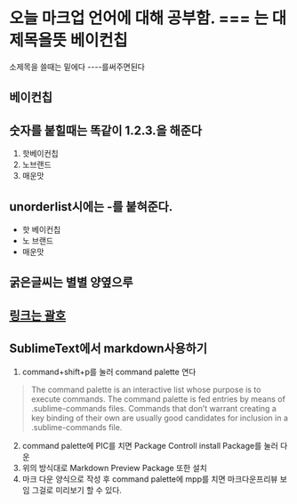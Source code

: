 오늘 마크업 언어에 대해 공부함. === 는 대제목을뜻
베이컨칩
======

소제목을 쓸때는 밑에다 ----를써주면된다

베이컨칩
------

숫자를 붙힐때는 똑같이 1.2.3.을 해준다
------------------------------
1. 핫베이컨칩
2. 노브랜드
3. 매운맛

unorderlist시에는 -를 붙혀준다. 
------------------------------
- 핫 베이컨칩
- 노 브랜드
- 매운맛

**굵은글씨는 별별 양옆으루**
----------------------
[링크는 괄호 ][0]
--------------

[0]:http://naver.com

SublimeText에서 markdown사용하기
------------------------------
1. command+shift+p를 눌러 command palette 연다
> The command palette is an interactive list whose purpose is to execute commands. The command palette is fed entries by means of .sublime-commands files. Commands that don’t warrant creating a key binding of their own are usually good candidates for inclusion in a .sublime-commands file.

2. command palette에 PIC를 치면 Package Controll install Package를 눌러 다운
3. 위의 방식대로 Markdown Preview Package 또한 설치
4. 마크 다운 양식으로 작성 후 command palette에 mpp를 치면 마크다운프리뷰 보임 그걸로 미리보기 할 수 있다.

